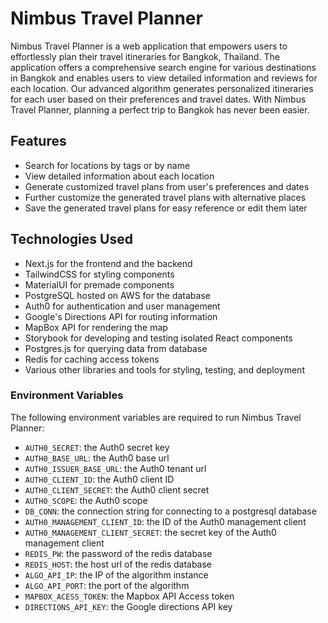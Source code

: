 # Nimbus Travel Planner

Nimbus Travel Planner is a web application that empowers users to effortlessly plan their travel itineraries for Bangkok, Thailand. The application offers a comprehensive search engine for various destinations in Bangkok and enables users to view detailed information and reviews for each location. Our advanced algorithm generates personalized itineraries for each user based on their preferences and travel dates. With Nimbus Travel Planner, planning a perfect trip to Bangkok has never been easier.

## Features

- Search for locations by tags or by name
- View detailed information about each location
- Generate customized travel plans from user's preferences and dates
- Further customize the generated travel plans with alternative places
- Save the generated travel plans for easy reference or edit them later

## Technologies Used

- Next.js for the frontend and the backend
- TailwindCSS for styling components
- MaterialUI for premade components
- PostgreSQL hosted on AWS for the database
- Auth0 for authentication and user management
- Google's Directions API for routing information
- MapBox API for rendering the map
- Storybook for developing and testing isolated React components
- Postgres.js for querying data from database
- Redis for caching access tokens
- Various other libraries and tools for styling, testing, and deployment

### Environment Variables

The following environment variables are required to run Nimbus Travel Planner:

- `AUTH0_SECRET`: the Auth0 secret key
- `AUTH0_BASE_URL`: the Auth0 base url
- `AUTH0_ISSUER_BASE_URL`: the Auth0 tenant url
- `AUTH0_CLIENT_ID`: the Auth0 client ID
- `AUTH0_CLIENT_SECRET`: the Auth0 client secret
- `AUTH0_SCOPE`: the Auth0 scope
- `DB_CONN`: the connection string for connecting to a postgresql database
- `AUTH0_MANAGEMENT_CLIENT_ID`: the ID of the Auth0 management client
- `AUTH0_MANAGEMENT_CLIENT_SECRET`: the secret key of the Auth0 management client
- `REDIS_PW`: the password of the redis database
- `REDIS_HOST`: the host url of the redis database
- `ALGO_API_IP`: the IP of the algorithm instance
- `ALGO_API_PORT`: the port of the algorithm
- `MAPBOX_ACESS_TOKEN`: the Mapbox API Access token
- `DIRECTIONS_API_KEY`: the Google directions API key
